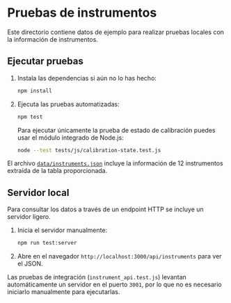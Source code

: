 # Pruebas de instrumentos

Este directorio contiene datos de ejemplo para realizar pruebas locales con la información de instrumentos.

## Ejecutar pruebas

1. Instala las dependencias si aún no lo has hecho:
   ```bash
   npm install
   ```
2. Ejecuta las pruebas automatizadas:
   ```bash
   npm test
   ```

   Para ejecutar únicamente la prueba de estado de calibración puedes usar el módulo integrado de Node.js:
   ```bash
   node --test tests/js/calibration-state.test.js
   ```

El archivo [`data/instruments.json`](data/instruments.json) incluye la información de 12 instrumentos extraída de la tabla proporcionada.

## Servidor local

Para consultar los datos a través de un endpoint HTTP se incluye un servidor ligero.

1. Inicia el servidor manualmente:
   ```bash
   npm run test:server
   ```
2. Abre en el navegador `http://localhost:3000/api/instruments` para ver el JSON.

Las pruebas de integración (`instrument_api.test.js`) levantan automáticamente un servidor en el puerto `3001`, por lo que no es necesario iniciarlo manualmente para ejecutarlas.
